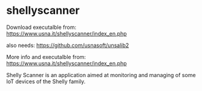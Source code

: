# shellyscanner

Download executalble from: https://www.usna.it/shellyscanner/index_en.php

also needs: https://github.com/usnasoft/unsalib2

More info and executalble from: https://www.usna.it/shellyscanner/index_en.php

Shelly Scanner is an application aimed at monitoring and managing of some IoT devices of the Shelly family.
